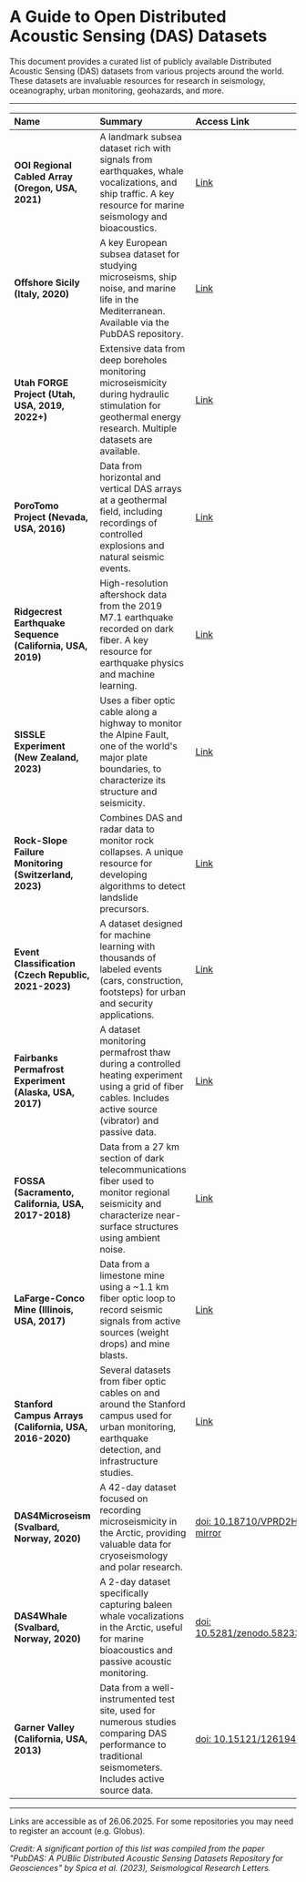 # A Guide to Open Distributed Acoustic Sensing (DAS) Datasets

This document provides a curated list of publicly available Distributed Acoustic Sensing (DAS) datasets from various projects around the world. These datasets are invaluable resources for research in seismology, oceanography, urban monitoring, geohazards, and more.

---

| Name                                                 | Summary                                                                                                                                              | Access Link                                                                                                                                 |
| :--------------------------------------------------- | :--------------------------------------------------------------------------------------------------------------------------------------------------- | :------------------------------------------------------------------------------------------------------------------------------------------ |
| **OOI Regional Cabled Array (Oregon, USA, 2021)** | A landmark subsea dataset rich with signals from earthquakes, whale vocalizations, and ship traffic. A key resource for marine seismology and bioacoustics. | [Link](http://piweb.ooirsn.uw.edu/das/)                                                                                                      |
| **Offshore Sicily (Italy, 2020)** | A key European subsea dataset for studying microseisms, ship noise, and marine life in the Mediterranean. Available via the PubDAS repository.            | [Link](https://app.globus.org/file-manager?origin_id=706e304c-5def-11ec-9b5c-f9dfb1abb183&origin_path=%2FValencia%2F)                             |
| **Utah FORGE Project (Utah, USA, 2019, 2022+)** | Extensive data from deep boreholes monitoring microseismicity during hydraulic stimulation for geothermal energy research. Multiple datasets are available. | [Link](https://gdr.openei.org/search?q=distributed%20acoustic%20sensing)                                                                    |
| **PoroTomo Project (Nevada, USA, 2016)** | Data from horizontal and vertical DAS arrays at a geothermal field, including recordings of controlled explosions and natural seismic events.            | [Link](https://gdr.openei.org/submissions/980)                                                                                              |
| **Ridgecrest Earthquake Sequence (California, USA, 2019)** | High-resolution aftershock data from the 2019 M7.1 earthquake recorded on dark fiber. A key resource for earthquake physics and machine learning.  | [Link](https://huggingface.co/datasets/AI4EPS/quakeflow_das)                                                                                |
| **SISSLE Experiment (New Zealand, 2023)** | Uses a fiber optic cable along a highway to monitor the Alpine Fault, one of the world's major plate boundaries, to characterize its structure and seismicity. | [Link](https://datacommons.anu.edu.au/DataCommons/rest/display/anudc:6317)                                                                  |
| **Rock-Slope Failure Monitoring (Switzerland, 2023)** | Combines DAS and radar data to monitor rock collapses. A unique resource for developing algorithms to detect landslide precursors.                     | [Link](https://data.europa.eu/data/datasets/8ece0152-55ca-4547-8faf-99bfa56f6b03-envidat?locale=en)                                           |
| **Event Classification (Czech Republic, 2021-2023)** | A dataset designed for machine learning with thousands of labeled events (cars, construction, footsteps) for urban and security applications.           | [Link](https://springernature.figshare.com/articles/dataset/Comprehensive_Dataset_for_Event_Classification_Using_Distributed_Acoustic_Sensing_DAS_Systems/27004732?file=52736258)                                                                                  |
| **Fairbanks Permafrost Experiment (Alaska, USA, 2017)** | A dataset monitoring permafrost thaw during a controlled heating experiment using a grid of fiber cables. Includes active source (vibrator) and passive data. | [Link](https://app.globus.org/file-manager?origin_id=706e304c-5def-11ec-9b5c-f9dfb1abb183&origin_path=%2FFairbanks%2F)                          |
| **FOSSA (Sacramento, California, USA, 2017-2018)** | Data from a 27 km section of dark telecommunications fiber used to monitor regional seismicity and characterize near-surface structures using ambient noise. | [Link](https://app.globus.org/file-manager?origin_id=706e304c-5def-11ec-9b5c-f9dfb1abb183&origin_path=%2FFOSSA%2F)                              |
| **LaFarge-Conco Mine (Illinois, USA, 2017)** | Data from a limestone mine using a ~1.1 km fiber optic loop to record seismic signals from active sources (weight drops) and mine blasts.                 | [Link](https://app.globus.org/file-manager?origin_id=706e304c-5def-11ec-9b5c-f9dfb1abb183&origin_path=%2FLaFarge%2F)                          |
| **Stanford Campus Arrays (California, USA, 2016-2020)** | Several datasets from fiber optic cables on and around the Stanford campus used for urban monitoring, earthquake detection, and infrastructure studies. | [Link](https://app.globus.org/file-manager?origin_id=706e304c-5def-11ec-9b5c-f9dfb1abb183&origin_path=%2FStanford-1-Campus%2F&two_pane=false)                          |
| **DAS4Microseism (Svalbard, Norway, 2020)** | A 42-day dataset focused on recording microseismicity in the Arctic, providing valuable data for cryoseismology and polar research.                     | [doi: 10.18710/VPRD2H](https://doi.org/10.18710/VPRD2H) [mirror](https://dataverse.no/dataset.xhtml?persistentId=doi:10.18710/VPRD2H)                                                                                     |
| **DAS4Whale (Svalbard, Norway, 2020)** | A 2-day dataset specifically capturing baleen whale vocalizations in the Arctic, useful for marine bioacoustics and passive acoustic monitoring.          | [doi: 10.5281/zenodo.5823343](https://doi.org/10.5281/zenodo.5823343)                                                                       |
| **Garner Valley (California, USA, 2013)** | Data from a well-instrumented test site, used for numerous studies comparing DAS performance to traditional seismometers. Includes active source data.   | [doi: 10.15121/1261941](https://doi.org/10.15121/1261941)                                                                                   |

---
Links are accessible as of 26.06.2025. For some repositories you may need to register an account (e.g. Globus).

*Credit: A significant portion of this list was compiled from the paper "PubDAS: A PUBlic Distributed Acoustic Sensing Datasets Repository for Geosciences" by Spica et al. (2023), Seismological Research Letters.*
